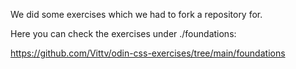 We did some exercises which we had to fork a repository for.

Here you can check the exercises under ./foundations:

https://github.com/Vittv/odin-css-exercises/tree/main/foundations